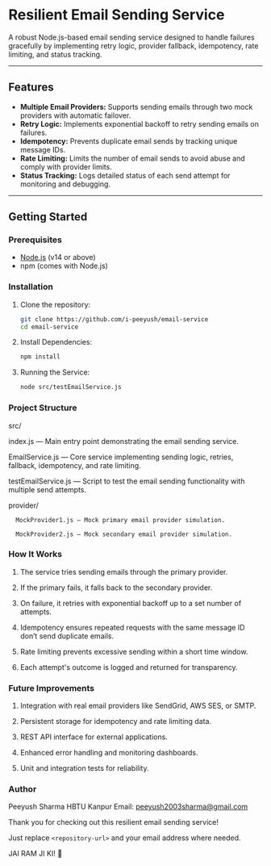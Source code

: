 # Resilient Email Sending Service

A robust Node.js-based email sending service designed to handle failures gracefully by implementing retry logic, provider fallback, idempotency, rate limiting, and status tracking.

---

## Features

- **Multiple Email Providers:** Supports sending emails through two mock providers with automatic failover.
- **Retry Logic:** Implements exponential backoff to retry sending emails on failures.
- **Idempotency:** Prevents duplicate email sends by tracking unique message IDs.
- **Rate Limiting:** Limits the number of email sends to avoid abuse and comply with provider limits.
- **Status Tracking:** Logs detailed status of each send attempt for monitoring and debugging.

---

## Getting Started

### Prerequisites

- [Node.js](https://nodejs.org/en/) (v14 or above)
- npm (comes with Node.js)

### Installation

1. Clone the repository:

   ```bash
   git clone https://github.com/i-peeyush/email-service
   cd email-service
2. Install Dependencies:
   ```bash
   npm install
3. Running the Service:
   ```bash
   node src/testEmailService.js

### Project Structure
src/

   index.js — Main entry point demonstrating the email sending service.

   EmailService.js — Core service implementing sending logic, retries, fallback, idempotency, and rate limiting.
   
   testEmailService.js — Script to test the email sending functionality with multiple send attempts.

   provider/

      MockProvider1.js — Mock primary email provider simulation.

      MockProvider2.js — Mock secondary email provider simulation.

### How It Works
   1. The service tries sending emails through the primary provider.

   2. If the primary fails, it falls back to the secondary provider.

   3. On failure, it retries with exponential backoff up to a set number of attempts.
   
   4. Idempotency ensures repeated requests with the same message ID don’t send duplicate emails.
   
   5. Rate limiting prevents excessive sending within a short time window.
   
   6. Each attempt's outcome is logged and returned for transparency.

### Future Improvements
   1. Integration with real email providers like SendGrid, AWS SES, or SMTP.
   
   2. Persistent storage for idempotency and rate limiting data.
   
   3. REST API interface for external applications.
   
   4. Enhanced error handling and monitoring dashboards.
   
   5. Unit and integration tests for reliability.

### Author
Peeyush Sharma
HBTU Kanpur
Email: peeyush2003sharma@gmail.com


Thank you for checking out this resilient email sending service!

Just replace `<repository-url>` and your email address where needed.

JAI RAM JI KI! 🙏

